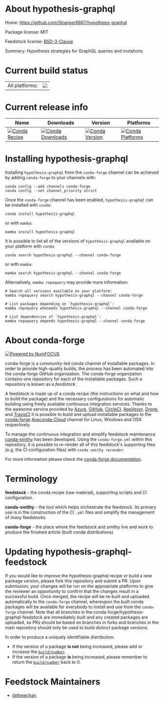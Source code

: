 About hypothesis-graphql
========================

Home: https://github.com/Stranger6667/hypothesis-graphql

Package license: MIT

Feedstock license: [BSD-3-Clause](https://github.com/conda-forge/hypothesis-graphql-feedstock/blob/main/LICENSE.txt)

Summary: Hypothesis strategies for GraphQL queries and mutations

Current build status
====================


<table><tr><td>All platforms:</td>
    <td>
      <a href="https://dev.azure.com/conda-forge/feedstock-builds/_build/latest?definitionId=16948&branchName=main">
        <img src="https://dev.azure.com/conda-forge/feedstock-builds/_apis/build/status/hypothesis-graphql-feedstock?branchName=main">
      </a>
    </td>
  </tr>
</table>

Current release info
====================

| Name | Downloads | Version | Platforms |
| --- | --- | --- | --- |
| [![Conda Recipe](https://img.shields.io/badge/recipe-hypothesis--graphql-green.svg)](https://anaconda.org/conda-forge/hypothesis-graphql) | [![Conda Downloads](https://img.shields.io/conda/dn/conda-forge/hypothesis-graphql.svg)](https://anaconda.org/conda-forge/hypothesis-graphql) | [![Conda Version](https://img.shields.io/conda/vn/conda-forge/hypothesis-graphql.svg)](https://anaconda.org/conda-forge/hypothesis-graphql) | [![Conda Platforms](https://img.shields.io/conda/pn/conda-forge/hypothesis-graphql.svg)](https://anaconda.org/conda-forge/hypothesis-graphql) |

Installing hypothesis-graphql
=============================

Installing `hypothesis-graphql` from the `conda-forge` channel can be achieved by adding `conda-forge` to your channels with:

```
conda config --add channels conda-forge
conda config --set channel_priority strict
```

Once the `conda-forge` channel has been enabled, `hypothesis-graphql` can be installed with `conda`:

```
conda install hypothesis-graphql
```

or with `mamba`:

```
mamba install hypothesis-graphql
```

It is possible to list all of the versions of `hypothesis-graphql` available on your platform with `conda`:

```
conda search hypothesis-graphql --channel conda-forge
```

or with `mamba`:

```
mamba search hypothesis-graphql --channel conda-forge
```

Alternatively, `mamba repoquery` may provide more information:

```
# Search all versions available on your platform:
mamba repoquery search hypothesis-graphql --channel conda-forge

# List packages depending on `hypothesis-graphql`:
mamba repoquery whoneeds hypothesis-graphql --channel conda-forge

# List dependencies of `hypothesis-graphql`:
mamba repoquery depends hypothesis-graphql --channel conda-forge
```


About conda-forge
=================

[![Powered by
NumFOCUS](https://img.shields.io/badge/powered%20by-NumFOCUS-orange.svg?style=flat&colorA=E1523D&colorB=007D8A)](https://numfocus.org)

conda-forge is a community-led conda channel of installable packages.
In order to provide high-quality builds, the process has been automated into the
conda-forge GitHub organization. The conda-forge organization contains one repository
for each of the installable packages. Such a repository is known as a *feedstock*.

A feedstock is made up of a conda recipe (the instructions on what and how to build
the package) and the necessary configurations for automatic building using freely
available continuous integration services. Thanks to the awesome service provided by
[Azure](https://azure.microsoft.com/en-us/services/devops/), [GitHub](https://github.com/),
[CircleCI](https://circleci.com/), [AppVeyor](https://www.appveyor.com/),
[Drone](https://cloud.drone.io/welcome), and [TravisCI](https://travis-ci.com/)
it is possible to build and upload installable packages to the
[conda-forge](https://anaconda.org/conda-forge) [Anaconda-Cloud](https://anaconda.org/)
channel for Linux, Windows and OSX respectively.

To manage the continuous integration and simplify feedstock maintenance
[conda-smithy](https://github.com/conda-forge/conda-smithy) has been developed.
Using the ``conda-forge.yml`` within this repository, it is possible to re-render all of
this feedstock's supporting files (e.g. the CI configuration files) with ``conda smithy rerender``.

For more information please check the [conda-forge documentation](https://conda-forge.org/docs/).

Terminology
===========

**feedstock** - the conda recipe (raw material), supporting scripts and CI configuration.

**conda-smithy** - the tool which helps orchestrate the feedstock.
                   Its primary use is in the construction of the CI ``.yml`` files
                   and simplify the management of *many* feedstocks.

**conda-forge** - the place where the feedstock and smithy live and work to
                  produce the finished article (built conda distributions)


Updating hypothesis-graphql-feedstock
=====================================

If you would like to improve the hypothesis-graphql recipe or build a new
package version, please fork this repository and submit a PR. Upon submission,
your changes will be run on the appropriate platforms to give the reviewer an
opportunity to confirm that the changes result in a successful build. Once
merged, the recipe will be re-built and uploaded automatically to the
`conda-forge` channel, whereupon the built conda packages will be available for
everybody to install and use from the `conda-forge` channel.
Note that all branches in the conda-forge/hypothesis-graphql-feedstock are
immediately built and any created packages are uploaded, so PRs should be based
on branches in forks and branches in the main repository should only be used to
build distinct package versions.

In order to produce a uniquely identifiable distribution:
 * If the version of a package **is not** being increased, please add or increase
   the [``build/number``](https://docs.conda.io/projects/conda-build/en/latest/resources/define-metadata.html#build-number-and-string).
 * If the version of a package **is** being increased, please remember to return
   the [``build/number``](https://docs.conda.io/projects/conda-build/en/latest/resources/define-metadata.html#build-number-and-string)
   back to 0.

Feedstock Maintainers
=====================

* [@thewchan](https://github.com/thewchan/)

